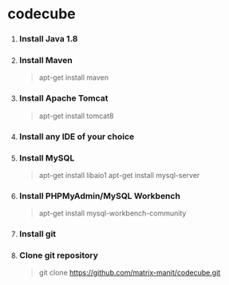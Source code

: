 # codecube

1. ### Install Java 1.8 ###

2. ### Install Maven ###
	>apt-get install maven

3. ### Install Apache Tomcat ###
	>apt-get install tomcat8

4. ### Install any IDE of your choice ###
	
5. ### Install MySQL ###
	>apt-get install libaio1
	>apt-get install mysql-server

6. ### Install PHPMyAdmin/MySQL Workbench ###
	>apt-get install mysql-workbench-community

7. ### Install git ###

8. ### Clone git repository ###
	>git clone https://github.com/matrix-manit/codecube.git
